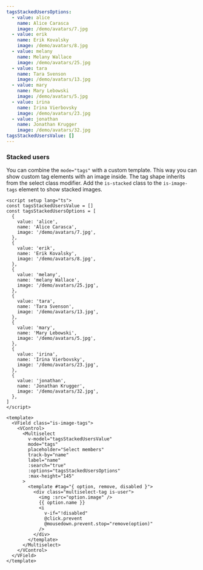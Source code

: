 ```yaml
---
tagsStackedUsersOptions:
  - value: alice
    name: Alice Carasca
    image: /demo/avatars/7.jpg
  - value: erik
    name: Erik Kovalsky
    image: /demo/avatars/8.jpg
  - value: melany
    name: Melany Wallace
    image: /demo/avatars/25.jpg
  - value: tara
    name: Tara Svenson
    image: /demo/avatars/13.jpg
  - value: mary
    name: Mary Lebowski
    image: /demo/avatars/5.jpg
  - value: irina
    name: Irina Vierbovsky
    image: /demo/avatars/23.jpg
  - value: jonathan
    name: Jonathan Krugger
    image: /demo/avatars/32.jpg
tagsStackedUsersValue: []
---
```


### Stacked users

You can combine the `mode="tags"` with a custom template. This way you can
show custom tag elements with an image inside. The tag shape inherits from
the select class modifier. Add the `is-stacked` class to the `is-image-tags`
element to show stacked images.

<!--code-->

```vue
<script setup lang="ts">
const tagsStackedUsersValue = []
const tagsStackedUsersOptions = [
  {
    value: 'alice',
    name: 'Alice Carasca',
    image: '/demo/avatars/7.jpg',
  },
  {
    value: 'erik',
    name: 'Erik Kovalsky',
    image: '/demo/avatars/8.jpg',
  },
  {
    value: 'melany',
    name: 'melany Wallace',
    image: '/demo/avatars/25.jpg',
  },
  {
    value: 'tara',
    name: 'Tara Svenson',
    image: '/demo/avatars/13.jpg',
  },
  {
    value: 'mary',
    name: 'Mary Lebowski',
    image: '/demo/avatars/5.jpg',
  },
  {
    value: 'irina',
    name: 'Irina Vierbovsky',
    image: '/demo/avatars/23.jpg',
  },
  {
    value: 'jonathan',
    name: 'Jonathan Krugger',
    image: '/demo/avatars/32.jpg',
  },
]
</script>

<template>
  <VField class="is-image-tags">
    <VControl>
      <Multiselect
        v-model="tagsStackedUsersValue"
        mode="tags"
        placeholder="Select members"
        track-by="name"
        label="name"
        :search="true"
        :options="tagsStackedUsersOptions"
        :max-height="145"
      >
        <template #tag="{ option, remove, disabled }">
          <div class="multiselect-tag is-user">
            <img :src="option.image" />
            {{ option.name }}
            <i
              v-if="!disabled"
              @click.prevent
              @mousedown.prevent.stop="remove(option)"
            />
          </div>
        </template>
      </Multiselect>
    </VControl>
  </VField>
</template>
```

<!--/code-->

<!--example-->

<div class="columns">
  <div class="column is-4">
    <VField class="is-image-tags is-stacked">
      <VControl>
        <Multiselect
          v-model="frontmatter.tagsStackedUsersValue"
          mode="tags"
          placeholder="Select members"
          trackBy="name"
          label="name"
          :search="true"
          :options="frontmatter.tagsStackedUsersOptions"
          :max-height="145"
        >
          <template v-slot:tag="{ option, remove, disabled }">
            <div class="multiselect-tag is-user">
              <img :src="option.image" />
              <i
                v-if="!disabled"
                @click.prevent
                @mousedown.prevent.stop="remove(option)"
              />
            </div>
          </template>
        </Multiselect>
      </VControl>
    </VField>
  </div>
  <div class="column is-4">
    <VField class="is-image-tags is-stacked is-curved-select">
      <VControl>
        <Multiselect
          v-model="frontmatter.tagsStackedUsersValue"
          mode="tags"
          placeholder="Select members"
          trackBy="name"
          label="name"
          :search="true"
          :options="frontmatter.tagsStackedUsersOptions"
          :max-height="145"
        >
          <template v-slot:tag="{ option, remove, disabled }">
            <div class="multiselect-tag is-user">
              <img :src="option.image" />
              <i
                v-if="!disabled"
                @click.prevent
                @mousedown.prevent.stop="remove(option)"
              />
            </div>
          </template>
        </Multiselect>
      </VControl>
    </VField>
  </div>
  <div class="column is-4">
    <VField class="is-image-tags is-stacked is-rounded-select">
      <VControl>
        <Multiselect
          v-model="frontmatter.tagsStackedUsersValue"
          mode="tags"
          placeholder="Select members"
          trackBy="name"
          label="name"
          :search="true"
          :options="frontmatter.tagsStackedUsersOptions"
          :max-height="145"
        >
          <template v-slot:tag="{ option, remove, disabled }">
            <div class="multiselect-tag is-user">
              <img :src="option.image" />
              <i
                v-if="!disabled"
                @click.prevent
                @mousedown.prevent.stop="remove(option)"
              />
            </div>
          </template>
        </Multiselect>
      </VControl>
    </VField>
  </div>
</div>

<!--/example-->
